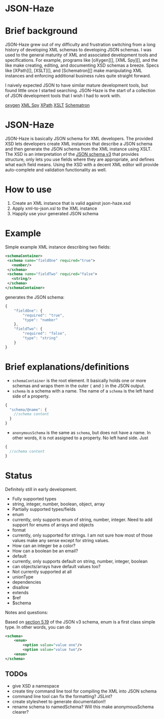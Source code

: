 JSON-Haze
===============

# Brief background
JSON-Haze grew out of my difficulty and frustration switching from a long 
history of developing XML schemas to developing JSON schemas. I was used to the
general maturity of XML and associated development tools and specifications.
For example, programs like [oXygen][], [XML Spy][], and the like make
creating, editing, and documenting XSD schemas a breeze. Specs like [XPath][], 
[XSLT][], and [Schematron][] make manipulating XML instances and
enforcing additional business rules quite straight forward.

I naively expected JSON to have similar mature development tools, but found
little once I started searching. JSON-Haze is the start of a collection of 
JSON development tools that I wish I had to work with.

[oxygen](http://en.wikipedia.org/wiki/Oxygen_XML_Editor)
[XML Spy](http://en.wikipedia.org/wiki/XMLSpy)
[XPath](http://en.wikipedia.org/wiki/XPath)
[XSLT](http://en.wikipedia.org/wiki/XSLT)
[Schematron](http://en.wikipedia.org/wiki/Schematron)

# JSON-Haze

JSON-Haze is basically JSON schema for XML developers. The provided XSD lets 
developers create XML instances that describe a JSON schema and then generate
the JSON schema from the XML instance using XSLT. The XSD is an interpretation
of the [JSON schema v3](http://tools.ietf.org/html/draft-zyp-json-schema-03)
that provides structure, only lets you use fields where they are appropriate,
and defines what each field means. Using the XSD with a decent XML editor will
provide auto-complete and validation functionality as well.

# How to use
1. Create an XML instance that is valid against json-haze.xsd
2. Apply xml-to-json.xsl to the XML instance
3. Happily use your generated JSON schema

# Example
Simple example XML instance describing two fields:
```xml
<schemaContainer>
 <schema name="fieldOne" required="true">
   <number/>
 </schema>
 <schema name="fieldTwo" required="false">
   <string/>
 </schema>
</schemaContainer>
```

generates the JSON schema:

```javascript
{
    "fieldOne": {
        "required": "true",
        "type": "number"
    },
    "fieldTwo": {
        "required": "false",
        "type": "string"
    }
}
```

# Brief explanations/definitions
* `schemaContainer` is the root element. It basically holds one or more schemas and
wraps them in the outer `{` and `}` in the JSON output.
* `schema` is a schema with a name. The name of a `schema` is the left hand side
of a property.
```javascript
{
  "schema/@name": {
    //schema content
  }
}
```
* `anonymousSchema` is the same as `schema`, but does not have a name. In other
words, it is not assigned to a property. No left hand side. Just 
```javascript
{
  //schema content
}
```

# Status
Definitely still in early development.

* Fully supported types
 * string, integer, number, boolean, object, array
* Partially supported types/fields
 * enum
  * currently, only supports enum of string, number, integer. Need to add support
 for enums of arrays and objects
 * format
  * currently, only supported for strings. I am not sure how most of
 those values make any sense except for string values. 
   * How can an integer be a color?
   * How can a boolean be an email?
 * default
  * currently, only supports default on string, number, integer, boolean
  * can objects/arrays have default values too? 
* Not currently supported at all
 * unionType
 * dependencies
 * disallow
 * extends
 * $ref
 * $schema 

Notes and questions:
 
Based on [section 5.19](http://tools.ietf.org/html/draft-zyp-json-schema-03#section-5.19)
 of the JSON v3 schema, enum is a first class simple type. In other words, 
 you can do

```xml
<schema>
	<enum>
		<option value="value one"/>
		<option value="value two"/>
	<enum>
</schema>
```

## TODOs
* give XSD a namespace
* create tiny command line tool for compiling the XML into JSON schema
* command line tool can fix the formatting? JSLint?
* create stylesheet to generate documentation!!
* rename schema to namedSchema? Will this make anonymousSchema clearer?
